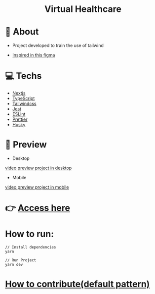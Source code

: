 <h1 align='center'>
    Virtual Healthcare
</h1>

# 🤔 About
- Project developed to train the use of tailwind

- [Inspired in this figma](https://www.figma.com/file/EWmzcVkd7qbP5Nf7iMvuqP/Trafalgar-Landing-Page?type=design&node-id=1-2&mode=design&t=FXROWRaPEC7k0VFJ-4)

# 💻 Techs            
- [Nextjs](https://nextjs.org/)
- [TypeScript](https://www.typescriptlang.org/)
- [Tailwindcss](https://tailwindcss.com/)
- [Jest](https://jestjs.io/pt-BR/)
- [ESLint](https://eslint.org/)
- [Prettier](https://prettier.io/)
- [Husky](https://github.com/typicode/husky)

# 🧐 Preview
- Desktop

[video preview project in desktop](https://github.com/gabrielduete/virtual-healthcare/assets/59345698/89a73a23-4fb1-4dfb-a171-cab28e76a9cb)

- Mobile

[video preview project in mobile](https://github.com/gabrielduete/virtual-healthcare/assets/59345698/708b58ae-29b6-4962-a0fc-8ad13b07f04f)

# 👉 [Access here](https://virtual-healthcare.vercel.app/)

# How to run:
```
// Install dependencies
yarn

// Run Project
yarn dev
```

# [How to contribute(default pattern)](https://docs.github.com/pt/get-started/quickstart/contributing-to-projects)

